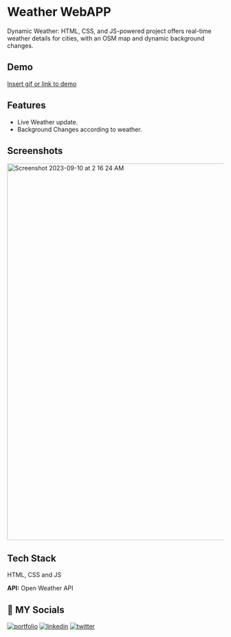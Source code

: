 
# Weather WebAPP


 Dynamic Weather: HTML, CSS, and JS-powered project offers real-time weather details for cities, with an OSM map and dynamic background changes.


## Demo

[Insert gif or link to demo](https://weatherappart.netlify.app)


## Features

- Live Weather update.
- Background Changes according to weather.



## Screenshots

 <img width="877" alt="Screenshot 2023-09-10 at 2 16 24 AM" src="https://github.com/anuj-rishu/Weather-WebAPP/assets/115218200/9488b9ca-73c6-4645-bc0a-53b5e6501129">




## Tech Stack

HTML, CSS and JS

**API:** Open Weather API




## 🔗 MY Socials
[![portfolio](https://img.shields.io/badge/my_portfolio-000?style=for-the-badge&logo=ko-fi&logoColor=white)](https://katherineoelsner.com/)
[![linkedin](https://img.shields.io/badge/linkedin-0A66C2?style=for-the-badge&logo=linkedin&logoColor=white)](https://www.linkedin.com/)
[![twitter](https://img.shields.io/badge/twitter-1DA1F2?style=for-the-badge&logo=twitter&logoColor=white)](https://twitter.com/)

